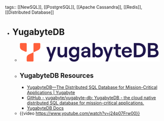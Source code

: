 tags:: [[NewSQL]], [[PostgreSQL]], [[Apache Cassandra]], [[Redis]], [[Distributed Database]]

- # YugabyteDB
	- ![yugabytedb.png](../assets/yugabytedb_1703922878431_0.png)
	- ## YugabyteDB Resources
		- [YugabyteDB—The Distributed SQL Database for Mission-Critical Applications | Yugabyte](https://www.yugabyte.com/)
		- [GitHub - yugabyte/yugabyte-db: YugabyteDB - the cloud native distributed SQL database for mission-critical applications.](https://github.com/yugabyte/yugabyte-db)
		- [YugabyteDB Docs](https://docs.yugabyte.com/)
	- {{video https://www.youtube.com/watch?v=j24p07Frw00}}